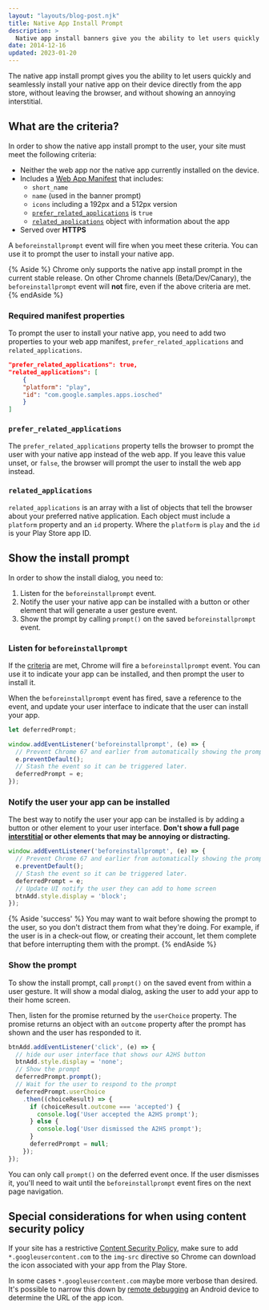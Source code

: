```yaml
---
layout: "layouts/blog-post.njk"
title: Native App Install Prompt
description: >
  Native app install banners give you the ability to let users quickly and seamlessly install your native app on their device from the app store, without leaving the browser.
date: 2014-12-16
updated: 2023-01-20
---
```


The native app install prompt gives you the ability to let users quickly and
seamlessly install your native app on their device directly from the app store,
without leaving the browser, and without showing an annoying interstitial.

## What are the criteria?

In order to show the native app install prompt to the user, your site must
meet the following criteria:

* Neither the web app nor the native app currently installed on the device.
* Includes a [Web App Manifest](https://web.dev/add-manifest) that includes:
    - `short_name`
    - `name` (used in the banner prompt)
    - `icons` including a 192px and a 512px version
    - [`prefer_related_applications`](#prefer_related_applications) is `true`
    - [`related_applications`](#related_applications) object with information
      about the app
* Served over **HTTPS**

A `beforeinstallprompt` event will fire when you meet these criteria. You
can use it to prompt the user to install your native app.

{% Aside %}
Chrome only supports the native app install prompt in the
current stable release. On other Chrome channels (Beta/Dev/Canary), the
`beforeinstallprompt` event will **not** fire, even if the above criteria
are met.
{% endAside %}

### Required manifest properties

To prompt the user to install your native app, you need to add two properties
to your web app manifest, `prefer_related_applications` and
`related_applications`.

```json
"prefer_related_applications": true,
"related_applications": [
    {
    "platform": "play",
    "id": "com.google.samples.apps.iosched"
    }
]
```

### `prefer_related_applications`

The `prefer_related_applications` property tells the browser to prompt the
user with your native app instead of the web app. If you leave this value unset,
or `false`, the browser will prompt the user to install the web app instead.

### `related_applications`

`related_applications` is an array with a list of objects that tell the
browser about your preferred native application. Each object must include
a `platform` property and an `id` property. Where the `platform` is `play`
and the `id` is your Play Store app ID.

## Show the install prompt

In order to show the install dialog, you need to:

1. Listen for the `beforeinstallprompt` event.
1. Notify the user your native app can be installed with a button or other
   element that will generate a user gesture event.
1. Show the prompt by calling `prompt()` on the saved `beforeinstallprompt`
   event.

### Listen for `beforeinstallprompt`

If the [criteria](#what-are-the-criteria) are met, Chrome will fire a `beforeinstallprompt`
event. You can use it to indicate your app can be installed, and then prompt
the user to install it.

When the `beforeinstallprompt` event has fired, save a reference to the event,
and update your user interface to indicate that the user can install your app.

```js
let deferredPrompt;

window.addEventListener('beforeinstallprompt', (e) => {
  // Prevent Chrome 67 and earlier from automatically showing the prompt
  e.preventDefault();
  // Stash the event so it can be triggered later.
  deferredPrompt = e;
});
```

### Notify the user your app can be installed

The best way to notify the user your app can be installed is by adding a button
or other element to your user interface. **Don't show a full page [interstitial](https://support.google.com/webdesigner/answer/7334234)
or other elements that may be annoying or distracting.**

```js
window.addEventListener('beforeinstallprompt', (e) => {
  // Prevent Chrome 67 and earlier from automatically showing the prompt
  e.preventDefault();
  // Stash the event so it can be triggered later.
  deferredPrompt = e;
  // Update UI notify the user they can add to home screen
  btnAdd.style.display = 'block';
});
```

{% Aside 'success' %}
You may want to wait before showing the prompt to the user,
so you don't distract them from what they're doing. For example, if the user
is in a check-out flow, or creating their account, let them complete that
before interrupting them with the prompt.
{% endAside %}

### Show the prompt

To show the install prompt, call `prompt()` on the saved event
from within a user gesture. It will show a modal dialog, asking the user
to add your app to their home screen.

Then, listen for the promise returned by the `userChoice` property. The
promise returns an object with an `outcome` property after the prompt has
shown and the user has responded to it.

```js
btnAdd.addEventListener('click', (e) => {
  // hide our user interface that shows our A2HS button
  btnAdd.style.display = 'none';
  // Show the prompt
  deferredPrompt.prompt();
  // Wait for the user to respond to the prompt
  deferredPrompt.userChoice
    .then((choiceResult) => {
      if (choiceResult.outcome === 'accepted') {
        console.log('User accepted the A2HS prompt');
      } else {
        console.log('User dismissed the A2HS prompt');
      }
      deferredPrompt = null;
    });
});
```

You can only call `prompt()` on the deferred event once. If the user dismisses
it, you'll need to wait until the `beforeinstallprompt` event fires on
the next page navigation.

## Special considerations for when using content security policy

If your site has a restrictive [Content Security Policy](https://web.dev/csp/),
make sure to add `*.googleusercontent.com` to the `img-src` directive so Chrome
can download the icon associated with your app from the Play Store.

In some cases `*.googleusercontent.com` maybe more verbose than desired. It's
possible to narrow this down by [remote debugging](/docs/devtools/remote-debugging/)
an Android device to determine the URL of the app icon.
